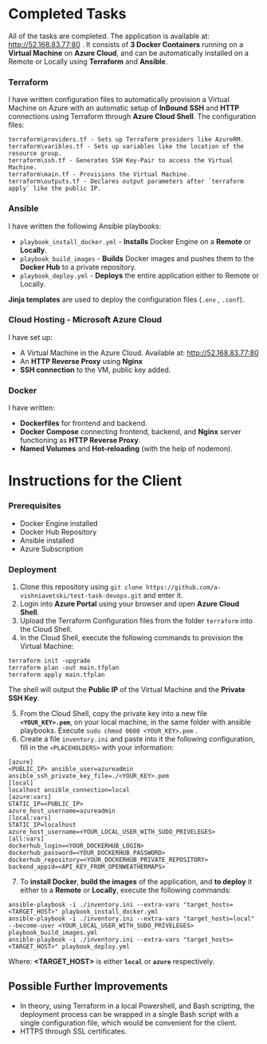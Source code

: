# Completed Tasks
All of the tasks are completed. The application is available at: http://52.168.83.77:80 . It consists of **3 Docker Containers** running on a **Virtual Machine** on **Azure Cloud**, and can be automatically installed on a Remote or Locally using **Terraform** and **Ansible**.

### Terraform
I have written configuration files to automatically provision a Virtual Machine on Azure with an automatic setup of **InBound** **SSH** and **HTTP** connections using Terraform through **Azure Cloud Shell**. The configuration files:
```
terraform\providers.tf - Sets up Terraform providers like AzureRM.
terraform\varibles.tf - Sets up variables like the location of the resource group.
terraform\ssh.tf - Generates SSH Key-Pair to access the Virtual Machine.
terraform\main.tf - Provisions the Virtual Machine.
terraform\outputs.tf - Declares output parameters after `terraform apply` like the public IP.
```
### Ansible
I have written the following Ansible playbooks:
- `playbook_install_docker.yml` - **Installs** Docker Engine on a **Remote** or **Locally**.
- `playbook_build_images` - **Builds** Docker images and pushes them to the **Docker Hub** to a private repository.
- `playbook_deploy.yml` - **Deploys** the entire application either to Remote or Locally.

**Jinja templates** are used to deploy the configuration files (`.env` , `.conf`).
### Cloud Hosting - Microsoft Azure Cloud
I have set up:
- A Virtual Machine in the Azure Cloud. Available at: http://52.168.83.77:80
- An **HTTP Reverse Proxy** using **Nginx**
- **SSH connection** to the VM, public key added.

### Docker 
I have written:
- **Dockerfiles** for frontend and backend.
- **Docker Compose** connecting frontend, backend, and **Nginx** server functioning as **HTTP Reverse Proxy**.
- **Named Volumes** and **Hot-reloading** (with the help of nodemon).

# Instructions for the Client
### Prerequisites
- Docker Engine installed
- Docker Hub Repository
- Ansible installed
- Azure Subscription

### Deployment
1. Clone this repository using `git clone https://github.com/a-vishniavetski/test-task-devops.git` and enter it.
2. Login into **Azure Portal** using your browser and open **Azure Cloud Shell**.
3. Upload the Terraform Configuration files from the folder `terraform` into the Cloud Shell.
4. In the Cloud Shell, execute the following commands to provision the Virtual Machine:

```
terraform init -upgrade
terraform plan -out main.tfplan
terraform apply main.tfplan
```

The shell will output the **Public IP** of the Virtual Machine and the **Private SSH Key**.

5. From the Cloud Shell, copy the private key into a new file **`<YOUR_KEY>.pem`**, on your local machine, in the same folder with ansible playbooks. Execute `sudo chmod 0600 <YOUR_KEY>.pem` .
6. Create a file `inventory.ini` and paste into it the following configuration, fill in the `<PLACEHOLDERS>` with your information:

```
[azure]
<PUBLIC_IP> ansible_user=azureadmin ansible_ssh_private_key_file=./<YOUR_KEY>.pem
[local]
localhost ansible_connection=local
[azure:vars]
STATIC_IP=<PUBLIC_IP>
azure_host_username=azureadmin
[local:vars]
STATIC_IP=localhost
azure_host_username=<YOUR_LOCAL_USER_WITH_SUDO_PRIVELEGES>
[all:vars]
dockerhub_login=<YOUR_DOCKERHUB_LOGIN>
dockerhub_password=<YOUR_DOCKERHUB_PASSWORD>
dockerhub_repository=<YOUR_DOCKERHUB_PRIVATE_REPOSITORY>
backend_appid=<API_KEY_FROM_OPENWEATHERMAPS>
```

7. To **install Docker**, **build the images** of the application, and **to deploy** it either to a **Remote** or **Locally**, execute the following commands:
```
ansible-playbook -i ./inventory.ini --extra-vars "target_hosts=<TARGET_HOST>" playbook_install_docker.yml
ansible-playbook -i ./inventory.ini --extra-vars "target_hosts=local" --become-user <YOUR_LOCAL_USER_WITH_SUDO_PRIVELEGES> playbook_build_images.yml
ansible-playbook -i ./inventory.ini --extra-vars "target_hosts=<TARGET_HOST>" playbook_deploy.yml
```
Where: **<TARGET_HOST>** is either **`local`** or **`azure`** respectively.

## Possible Further Improvements
- In theory, using Terraform in a local Powershell, and Bash scripting, the deployment process can be wrapped in a single Bash script with a single configuration file, which would be convenient for the client.
- HTTPS through SSL certificates.
